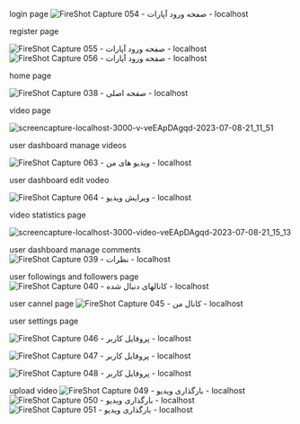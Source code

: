 login page
![FireShot Capture 054 - صفحه ورود آپارات - localhost](https://github.com/ali-attar78/aparat-ui/assets/83463146/1cc3b035-88e0-463c-bde1-e0473f52de4e)

register page

![FireShot Capture 055 - صفحه ورود آپارات - localhost](https://github.com/ali-attar78/aparat-ui/assets/83463146/f19fb825-14bf-4a2e-9e3c-a848bbf65543)
![FireShot Capture 056 - صفحه ورود آپارات - localhost](https://github.com/ali-attar78/aparat-ui/assets/83463146/e6e218c2-f482-4f00-b82e-41791d3db6cb)

home page

![FireShot Capture 038 - صفحه اصلی - localhost](https://github.com/ali-attar78/aparat-ui/assets/83463146/7cb5fa9a-e488-4332-bd09-e9fe50982f8f)

video page

![screencapture-localhost-3000-v-veEApDAgqd-2023-07-08-21_11_51](https://github.com/ali-attar78/aparat-ui/assets/83463146/b574a981-d8ca-46d4-9273-8422ab65337f)

user dashboard manage videos

![FireShot Capture 063 - ویدیو های من - localhost](https://github.com/ali-attar78/aparat-ui/assets/83463146/9997c079-cca7-4dbc-a331-703ecdea04ea)

user dashboard edit vodeo

![FireShot Capture 064 - ویرایش ویدیو - localhost](https://github.com/ali-attar78/aparat-ui/assets/83463146/6fd23bc7-1165-4502-8668-de11b804b5c0)


video statistics page

![screencapture-localhost-3000-video-veEApDAgqd-2023-07-08-21_15_13](https://github.com/ali-attar78/aparat-ui/assets/83463146/75301145-d6b9-45e4-a552-0ba4074138ff)




 user dashboard manage comments
 ![FireShot Capture 039 - نظرات - localhost](https://github.com/ali-attar78/aparat-ui/assets/83463146/15d1222d-5b98-4670-90be-2a69f548da02)

 user followings and followers page
 ![FireShot Capture 040 - کانالهای دنبال شده - localhost](https://github.com/ali-attar78/aparat-ui/assets/83463146/4b9f0d3c-ef4d-4421-8961-87b7600cbd61)


 user cannel page
 ![FireShot Capture 045 - کانال من - localhost](https://github.com/ali-attar78/aparat-ui/assets/83463146/9bf508e5-ff28-415c-88fc-cffd0ff99439)

 user settings page

![FireShot Capture 046 - پروفایل کاربر - localhost](https://github.com/ali-attar78/aparat-ui/assets/83463146/582d2ae1-30c8-4274-8620-54cd05126f53)

 ![FireShot Capture 047 - پروفایل کاربر - localhost](https://github.com/ali-attar78/aparat-ui/assets/83463146/11f8ca7e-4d68-417c-9544-15444d27d05c)


![FireShot Capture 048 - پروفایل کاربر - localhost](https://github.com/ali-attar78/aparat-ui/assets/83463146/d6d85b17-b976-48a4-a4ff-d43b248362b8)

upload video
![FireShot Capture 049 - بارگذاری ویدیو - localhost](https://github.com/ali-attar78/aparat-ui/assets/83463146/51e2e115-9bc7-417f-b445-8ba346297553)
![FireShot Capture 050 - بارگذاری ویدیو - localhost](https://github.com/ali-attar78/aparat-ui/assets/83463146/c9b8d230-1a1b-49fd-8f49-bdbb560ab3fd)
![FireShot Capture 051 - بارگذاری ویدیو - localhost](https://github.com/ali-attar78/aparat-ui/assets/83463146/6de998d6-a3c1-4b8d-b4e8-6b6f7052c3d3)

